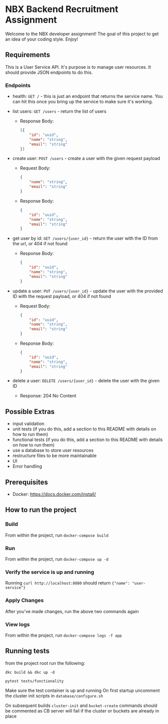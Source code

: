 # NBX Backend Recruitment Assignment

Welcome to the NBX developer assignment! The goal of this project to get an idea of your coding style. Enjoy!

## Requirements

This is a User Service API. It's purpose is to manage user resources. It should provide JSON endpoints to do this.

### Endpoints

- health: `GET /` - this is just an endpoint that returns the service name. You can hit this once you bring up the service to make sure it's working.
- list users: `GET /users` - return the list of users
  - Response Body:

    ```json
    [{
        "id": "uuid",
        "name": "string",
        "email": "string"
    }]
    ```

- create user: `POST /users` - create a user with the given request payload
  - Request Body:

    ```json
    {
        "name": "string",
        "email": "string"
    }
    ```

  - Response Body:

    ```json
    {
        "id": "uuid",
        "name": "string",
        "email": "string"
    }
    ```

- get user by id: `GET /users/{user_id}` - return the user with the ID from the url, or 404 if not found
  - Response Body:

    ```json
    {
        "id": "uuid",
        "name": "string",
        "email": "string"
    }
    ```

- update a user: `PUT /users/{user_id}` - update the user with the provided ID with the request payload, or 404 if not found
  - Request Body:

    ```json
    {
        "id": "uuid",
        "name": "string",
        "email": "string"
    }
    ```

  - Response Body:

    ```json
    {
        "id": "uuid",
        "name": "string",
        "email": "string"
    }
    ```

- delete a user: `DELETE /users/{user_id}` - delete the user with the given ID
  - Response: 204 No Content

## Possible Extras

- input validation
- unit tests (if you do this, add a section to this README with details on how to run them)
- functional tests (if you do this, add a section to this README with details on how to run them)
- use a database to store user resources
- restructure files to be more maintainable
- UI
- Error handling

## Prerequisites

- Docker: https://docs.docker.com/install/

## How to run the project

### Build

From within the project, run `docker-compose build`

### Run

From within the project, run `docker-compose up -d`

### Verify the service is up and running

Running `curl http://localhost:8080` should return `{"name": "user-service"}`

### Apply Changes

After you've made changes, run the above two commands again

### View logs

From within the project, run `docker-compose logs -f app`



## Running tests

from the project root run the following:
```
dkc build && dkc up -d

pytest tests/functionality
```

Make sure the test container is up and running
On first startup uncomment the cluster init scripts in 
``database/configure.sh``

On subsequent builds ``cluster-init`` and ``bucket-create`` commands 
should be commented as CB server will fail if the cluster or buckets are already in place